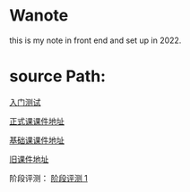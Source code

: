 # Wanote

this is my note in front end and set up in 2022.

# source Path:

[入门测试](https://applnzi6vl27059.h5.xiaoeknow.com/p/t/v1/exam/h5_evaluation/examination/review/ex_6246712456a6e_WALsc5lx/uexam_6347dd3457887_qbsNrY0BH3?content_app_id=)

[正式课课件地址](https://vgbixa7nr9.feishu.cn/drive/folder/fldcnBVdaLZMMFlsgBAlSOhVyKK)

[基础课课件地址](https://vgbixa7nr9.feishu.cn/drive/folder/fldcn2iD6t7xkDRiVH1TCcpENwb)

[旧课件地址](https://vgbixa7nr9.feishu.cn/sheets/shtcnkd1pZbpd9YguydlEh9jYBB)

阶段评测：
[阶段评测 1](https://applnzi6vl27059.h5.xiaoeknow.com/evaluation_wechat/examination/introduce/ex_63a50f8a98d1d_QDpatHV2)
